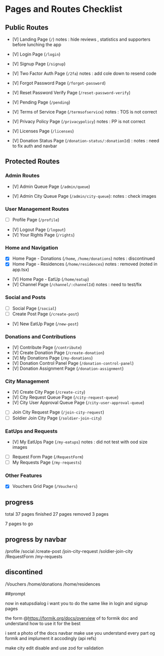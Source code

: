 # Pages and Routes Checklist

## Public Routes

- [V] Landing Page (`/`) notes : hide reviews , statistics and supporters before lunching the app
- [V] Login Page (`/login`)
- [V] Signup Page (`/signup`)
- [V] Two Factor Auth Page (`/2fa`) notes : add cole down to resend code
- [V] Forgot Password Page (`/forgot-password`)
- [V] Reset Password Verify Page (`/reset-password-verify`)
- [V] Pending Page (`/pending`)

- [V] Terms of Service Page (`/termsofservice`) notes : TOS is not correct
- [V] Privacy Policy Page (`/privacypolicy`) notes : PP is not correct
- [V] Licenses Page (`/licenses`)

- [V] Donation Status Page (`/donation-status/:donationId`) : notes : need to fix auth and navbar

## Protected Routes

### Admin Routes

- [V] Admin Queue Page (`/admin/queue`)

- [V] Admin City Queue Page (`/admin/city-queue`): notes : check images

### User Management Routes

- [ ] Profile Page (`/profile`)
- [V] Logout Page (`/logout`)
- [V] Your Rights Page (`/rights`)

### Home and Navigation

- [x] Home Page - Donations (`/home`, `/home/donations`) notes : discontinued
- [x] Home Page - Residences (`/home/residences`) notes : removed (noted in app.tsx)
- [V] Home Page - EatUp (`/home/eatup`)
- [V] Channel Page (`/channel/:channelId`) notes : need to test/fix

### Social and Posts

- [ ] Social Page (`/social`)
- [ ] Create Post Page (`/create-post`)
- [V] New EatUp Page (`/new-post`)

### Donations and Contributions

- [V] Contribute Page (`/contribute`)
- [V] Create Donation Page (`/create-donation`)
- [V] My Donations Page (`/my-donations`)
- [V] Donation Control Panel Page (`/donation-control-panel`)
- [V] Donation Assignment Page (`/donation-assignment`)

### City Management

- [V] Create City Page (`/create-city`)
- [V] City Request Queue Page (`/city-request-queue`)
- [V] City User Approval Queue Page (`/city-user-approval-queue`)
- [ ] Join City Request Page (`/join-city-request`)
- [ ] Soldier Join City Page (`/soldier-join-city`)

### EatUps and Requests

- [V] My EatUps Page (`/my-eatups`) notes : did not test with ood size images
- [ ] Request Form Page (`/RequestForm`)
- [ ] My Requests Page (`/my-requests`)

### Other Features

- [x] Vouchers Grid Page (`/Vouchers`)

## progress

total 37 pages
finished 27 pages
removed 3 pages

7 pages to go

## progress by navbar
/profile
/social
/create-post
/join-city-request
/soldier-join-city
/RequestForm
/my-requests

## discontined
/Vouchers
/home/donations
/home/residences



##prompt

now in eatupsdialog i want you to do the same like in login and signup pages

the form @https://formik.org/docs/overview
of to formik doc and understand how to use it for the best

i sent a photo of the docs navbar make use you understand every part og formik and implument it accodingly (api refs)

make city edit disable
and use zod for validation
